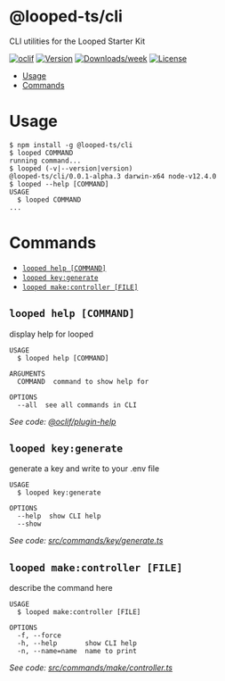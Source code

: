 @looped-ts/cli
==============

CLI utilities for the Looped Starter Kit

[![oclif](https://img.shields.io/badge/cli-oclif-brightgreen.svg)](https://oclif.io)
[![Version](https://img.shields.io/npm/v/@looped-ts/cli.svg)](https://npmjs.org/package/@looped-ts/cli)
[![Downloads/week](https://img.shields.io/npm/dw/@looped-ts/cli.svg)](https://npmjs.org/package/@looped-ts/cli)
[![License](https://img.shields.io/npm/l/@looped-ts/cli.svg)](https://github.com/morrislaptop/looped-ts/blob/master/package.json)

<!-- toc -->
* [Usage](#usage)
* [Commands](#commands)
<!-- tocstop -->
# Usage
<!-- usage -->
```sh-session
$ npm install -g @looped-ts/cli
$ looped COMMAND
running command...
$ looped (-v|--version|version)
@looped-ts/cli/0.0.1-alpha.3 darwin-x64 node-v12.4.0
$ looped --help [COMMAND]
USAGE
  $ looped COMMAND
...
```
<!-- usagestop -->
# Commands
<!-- commands -->
* [`looped help [COMMAND]`](#looped-help-command)
* [`looped key:generate`](#looped-keygenerate)
* [`looped make:controller [FILE]`](#looped-makecontroller-file)

## `looped help [COMMAND]`

display help for looped

```
USAGE
  $ looped help [COMMAND]

ARGUMENTS
  COMMAND  command to show help for

OPTIONS
  --all  see all commands in CLI
```

_See code: [@oclif/plugin-help](https://github.com/oclif/plugin-help/blob/v2.2.0/src/commands/help.ts)_

## `looped key:generate`

generate a key and write to your .env file

```
USAGE
  $ looped key:generate

OPTIONS
  --help  show CLI help
  --show
```

_See code: [src/commands/key/generate.ts](https://github.com/morrislaptop/looped-ts/blob/v0.0.1-alpha.3/src/commands/key/generate.ts)_

## `looped make:controller [FILE]`

describe the command here

```
USAGE
  $ looped make:controller [FILE]

OPTIONS
  -f, --force
  -h, --help       show CLI help
  -n, --name=name  name to print
```

_See code: [src/commands/make/controller.ts](https://github.com/morrislaptop/looped-ts/blob/v0.0.1-alpha.3/src/commands/make/controller.ts)_
<!-- commandsstop -->
